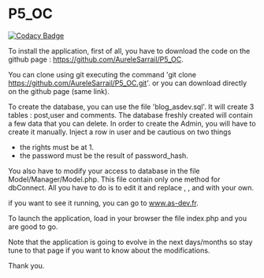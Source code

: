 # P5_OC

[![Codacy Badge](https://api.codacy.com/project/badge/Grade/b6d686bdd6904eaeb4d198c7a6609354)](https://app.codacy.com/app/AureleSarrail/P5_OC?utm_source=github.com&utm_medium=referral&utm_content=AureleSarrail/P5_OC&utm_campaign=Badge_Grade_Dashboard)

To install the application, first of all, you have to download the code on the github page :
https://github.com/AureleSarrail/P5_OC.

You can clone using git executing the command 'git clone https://github.com/AureleSarrail/P5_OC.git'.
or you can download directly on the github page (same link).
 
To create the database, you can use the file 'blog_asdev.sql'.
It will create 3 tables : post,user and comments.
The database freshly created will contain a few data that you can delete.
In order to create the Admin, you will have to create it manually.
Inject a row in user and be cautious on two things
  - the rights must be at 1.
  - the password must be the result of password_hash.

You also have to modify your access to database in the file Model/Manager/Model.php.
This file contain only one method for dbConnect.
All you have to do is to edit it and replace <host>, <dbname>, <user> and <password> with your own.
  
if you want to see it running, you can go to www.as-dev.fr.
  
To launch the application, load in your browser the file index.php and you are good to go.

Note that the application is going to evolve in the next days/months so stay tune to that page if you want to know about the modifications.

Thank you.
